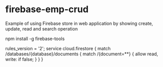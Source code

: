 # firebase-emp-crud
Example of using Firebase store in web application by showing create, update, read and search operation

<!-- The core Firebase JS SDK is always required and must be listed first -->
<script src="/__/firebase/7.10.0/firebase-app.js"></script>

<!-- TODO: Add SDKs for Firebase products that you want to use
     https://firebase.google.com/docs/web/setup#available-libraries -->
<script src="/__/firebase/7.10.0/firebase-analytics.js"></script>

<!-- Initialize Firebase -->
<script src="/__/firebase/init.js"></script>

npm install -g firebase-tools

rules_version = '2';
service cloud.firestore {
  match /databases/{database}/documents {
    match /{document=**} {
      allow read, write: if false;
    }
  }
}